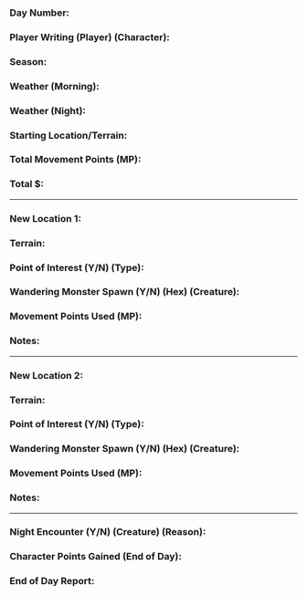 ### Day Number:
### Player Writing (Player) (Character): 
### Season:
### Weather (Morning):
### Weather (Night):
### Starting Location/Terrain:
### Total Movement Points (MP):
### Total $: 


---

### New Location 1:
### Terrain:
### Point of Interest (Y/N) (Type):
### Wandering Monster Spawn (Y/N) (Hex) (Creature):
### Movement Points Used (MP):
### Notes:


---
### New Location 2:
### Terrain:
### Point of Interest (Y/N) (Type):
### Wandering Monster Spawn (Y/N) (Hex) (Creature):
### Movement Points Used (MP):
### Notes:


---

### Night Encounter (Y/N) (Creature) (Reason):
### Character Points Gained (End of Day):
### End of Day Report:

